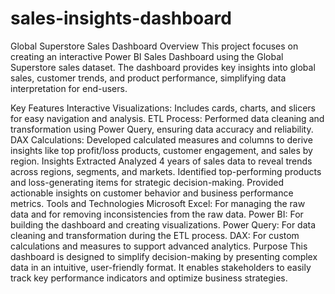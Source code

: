 # sales-insights-dashboard
Global Superstore Sales Dashboard
Overview
This project focuses on creating an interactive Power BI Sales Dashboard using the Global Superstore sales dataset. The dashboard provides key insights into global sales, customer trends, and product performance, simplifying data interpretation for end-users.

Key Features
Interactive Visualizations: Includes cards, charts, and slicers for easy navigation and analysis.
ETL Process: Performed data cleaning and transformation using Power Query, ensuring data accuracy and reliability.
DAX Calculations: Developed calculated measures and columns to derive insights like top profit/loss products, customer engagement, and sales by region.
Insights Extracted
Analyzed 4 years of sales data to reveal trends across regions, segments, and markets.
Identified top-performing products and loss-generating items for strategic decision-making.
Provided actionable insights on customer behavior and business performance metrics.
Tools and Technologies
Microsoft Excel: For managing the raw data and for removing inconsistencies from the raw data.
Power BI: For building the dashboard and creating visualizations.
Power Query: For data cleaning and transformation during the ETL process.
DAX: For custom calculations and measures to support advanced analytics.
Purpose
This dashboard is designed to simplify decision-making by presenting complex data in an intuitive, user-friendly format. It enables stakeholders to easily track key performance indicators and optimize business strategies.
